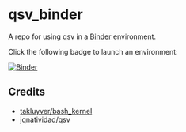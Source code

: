 # qsv_binder

A repo for using qsv in a [Binder](https://mybinder.org) environment.

Click the following badge to launch an environment:

[![Binder](https://mybinder.org/badge_logo.svg)](https://mybinder.org/v2/gh/rzmk/qsv_binder/HEAD)

## Credits

-   [takluyver/bash_kernel](https://github.com/takluyver/bash_kernel)
-   [jqnatividad/qsv](https://github.com/jqnatividad/qsv)
